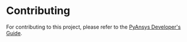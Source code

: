 # Contributing

For contributing to this project, please refer to the [PyAnsys Developer's Guide].

[PyAnsys Developer's Guide]: https://dev.docs.pyansys.com/